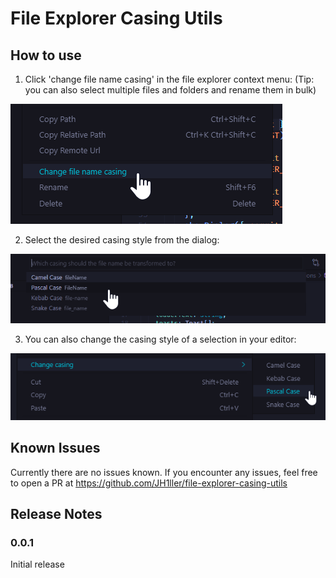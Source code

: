 # File Explorer Casing Utils


## How to use

01. Click 'change file name casing' in the file explorer context menu:
(Tip: you can also select multiple files and folders and rename them in bulk)

![screen01](https://raw.githubusercontent.com/JH1ller/file-explorer-casing-utils/main/assets/screen01.png "Click 'change file name casing' in the file explorer context menu")

02.  Select the desired casing style from the dialog:

![screen02](https://raw.githubusercontent.com/JH1ller/file-explorer-casing-utils/main/assets/screen02.png "Select the desired casing style from the dialog")

03.  You can also change the casing style of a selection in your editor:

![screen03](https://raw.githubusercontent.com/JH1ller/file-explorer-casing-utils/main/assets/screen03.png "You can also change the casing style of a selection in your editor")



## Known Issues

Currently there are no issues known. If you encounter any issues, feel free to open a PR at https://github.com/JH1ller/file-explorer-casing-utils

## Release Notes

### 0.0.1

Initial release
